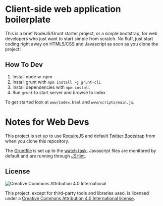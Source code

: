 # Client-side web application boilerplate

This is a brief NodeJS/Grunt starter project, or a simple bootstrap, for web developers who just want to start simple from scratch. No fluff, just start coding right away on HTML5/CSS and Javascript as soon as you clone the project!

## How To Dev

1. Install node w. npm
2. Install grunt with `npm install -g grunt-cli`
3. Install dependencies with `npm install`
4. Run `grunt` to start server and browse to index

To get started look at `www/index.html` and `www/scripts/main.js`.

# Notes for Web Devs

This project is set up to use [RequireJS](http://requirejs.org/) and default [Twitter Bootstrap](http://getbootstrap.com/) from when you clone this repository.

The [Gruntfile](http://gruntjs.com/sample-gruntfile) is set up to the [watch task](https://github.com/gruntjs/grunt-contrib-watch). Javascript files are monitored by default and are running through [JSHint](http://www.jshint.com/).

## License

![Creative Commons Attribution 4.0 International](http://i.creativecommons.org/l/by/4.0/88x31.png)

This project, except for third-party tools and libraries used, is licensed under a [Creative Commons Attribution 4.0 International license](http://creativecommons.org/licenses/by/4.0/).
